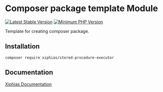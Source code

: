 # Composer package template Module
[![Latest Stable Version](https://camo.githubusercontent.com/b70741b165048c926e42be50cdf1717ee1060dfe84e56d29936ea775d3efd7af/68747470733a2f2f706f7365722e707567782e6f72672f737072796b65722f70726f70656c2d6f726d2f762f737461626c652e737667)](https://packagist.org/packages/spryker/silex)
[![Minimum PHP Version](https://img.shields.io/badge/php-%3E%3D%208.1-8892BF.svg)](https://php.net/)

Template for creating composer package.

## Installation

```
composer require xiphias/stored-procedure-executor
```

## Documentation

[Xiphias Documentation](https://xiphias.atlassian.net/wiki/home)
